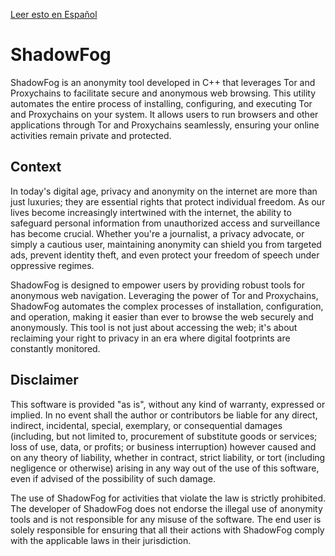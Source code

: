 [Leer esto en Español](./README.md)
# ShadowFog
ShadowFog is an anonymity tool developed in C++ that leverages Tor and Proxychains to facilitate secure and anonymous web browsing. This utility automates the entire process of installing, configuring, and executing Tor and Proxychains on your system. It allows users to run browsers and other applications through Tor and Proxychains seamlessly, ensuring your online activities remain private and protected.

## Context

In today's digital age, privacy and anonymity on the internet are more than just luxuries; they are essential rights that protect individual freedom. As our lives become increasingly intertwined with the internet, the ability to safeguard personal information from unauthorized access and surveillance has become crucial. Whether you're a journalist, a privacy advocate, or simply a cautious user, maintaining anonymity can shield you from targeted ads, prevent identity theft, and even protect your freedom of speech under oppressive regimes.

ShadowFog is designed to empower users by providing robust tools for anonymous web navigation. Leveraging the power of Tor and Proxychains, ShadowFog automates the complex processes of installation, configuration, and operation, making it easier than ever to browse the web securely and anonymously. This tool is not just about accessing the web; it's about reclaiming your right to privacy in an era where digital footprints are constantly monitored.

## Disclaimer

This software is provided "as is", without any kind of warranty, expressed or implied. In no event shall the author or contributors be liable for any direct, indirect, incidental, special, exemplary, or consequential damages (including, but not limited to, procurement of substitute goods or services; loss of use, data, or profits; or business interruption) however caused and on any theory of liability, whether in contract, strict liability, or tort (including negligence or otherwise) arising in any way out of the use of this software, even if advised of the possibility of such damage.

The use of ShadowFog for activities that violate the law is strictly prohibited. The developer of ShadowFog does not endorse the illegal use of anonymity tools and is not responsible for any misuse of the software. The end user is solely responsible for ensuring that all their actions with ShadowFog comply with the applicable laws in their jurisdiction.






